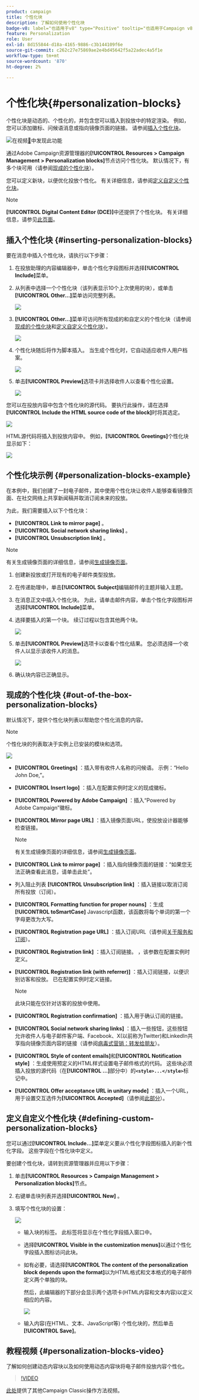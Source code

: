 ```yaml
---
product: campaign
title: 个性化块
description: 了解如何使用个性化块
badge-v8: label="也适用于v8" type="Positive" tooltip="也适用于Campaign v8"
feature: Personalization
role: User
exl-id: 8d155844-d18a-4165-9886-c3b144109f6e
source-git-commit: c262c27e75869ae2e4bd45642f5a22adec4a5f1e
workflow-type: tm+mt
source-wordcount: '870'
ht-degree: 2%

---
```


# 个性化块{#personalization-blocks}

个性化块是动态的、个性化的，并包含您可以插入到投放中的特定渲染。 例如，您可以添加徽标、问候语消息或指向镜像页面的链接。 请参阅[插入个性化块](#inserting-personalization-blocks)。

![](assets/do-not-localize/how-to-video.png)在视频[&#128279;](#personalization-blocks-video)中发现此功能

通过Adobe Campaign资源管理器的&#x200B;**[!UICONTROL Resources > Campaign Management > Personalization blocks]**&#x200B;节点访问个性化块。 默认情况下，有多个块可用（请参阅[现成的个性化块](#out-of-the-box-personalization-blocks)）。

您可以定义新块，以便优化投放个性化。 有关详细信息，请参阅[定义自定义个性化块](#defining-custom-personalization-blocks)。

>[!NOTE]
>
>**[!UICONTROL Digital Content Editor (DCE)]**&#x200B;中还提供了个性化块。 有关详细信息，请参见[此页面](../../web/using/editing-content.md#inserting-a-personalization-block)。

## 插入个性化块 {#inserting-personalization-blocks}

要在消息中插入个性化块，请执行以下步骤：

1. 在投放助理的内容编辑器中，单击个性化字段图标并选择&#x200B;**[!UICONTROL Include]**&#x200B;菜单。
1. 从列表中选择一个个性化块（该列表显示10个上次使用的块），或单击&#x200B;**[!UICONTROL Other...]**&#x200B;菜单访问完整列表。

   ![](assets/s_ncs_user_personalized_block01.png)

1. **[!UICONTROL Other...]**&#x200B;菜单可访问所有现成的和自定义的个性化块（请参阅[现成的个性化块](#out-of-the-box-personalization-blocks)和[定义自定义个性化块](#defining-custom-personalization-blocks)）。

   ![](assets/s_ncs_user_personalized_block02.png)

1. 个性化块随后将作为脚本插入。 当生成个性化时，它自动适应收件人用户档案。

   ![](assets/s_ncs_user_personalized_block03.png)

1. 单击&#x200B;**[!UICONTROL Preview]**&#x200B;选项卡并选择收件人以查看个性化设置。

   ![](assets/s_ncs_user_personalized_block04.png)

您可以在投放内容中包含个性化块的源代码。 要执行此操作，请在选择&#x200B;**[!UICONTROL Include the HTML source code of the block]**&#x200B;时将其选定。

![](assets/s_ncs_user_personalized_block05.png)

HTML源代码将插入到投放内容中。 例如，**[!UICONTROL Greetings]**&#x200B;个性化块显示如下：

![](assets/s_ncs_user_personalized_block06.png)

## 个性化块示例 {#personalization-blocks-example}

在本例中，我们创建了一封电子邮件，其中使用个性化块让收件人能够查看镜像页面、在社交网络上共享新闻稿并取消订阅未来的投放。

为此，我们需要插入以下个性化块：

* **[!UICONTROL Link to mirror page]** 。
* **[!UICONTROL Social network sharing links]** 。
* **[!UICONTROL Unsubscription link]** 。

>[!NOTE]
>
>有关生成镜像页面的详细信息，请参阅[生成镜像页面](sending-messages.md#generating-the-mirror-page)。

1. 创建新投放或打开现有的电子邮件类型投放。
1. 在传递助理中，单击&#x200B;**[!UICONTROL Subject]**&#x200B;编辑邮件的主题并输入主题。
1. 在消息正文中插入个性化块。 为此，请单击邮件内容，单击个性化字段图标并选择&#x200B;**[!UICONTROL Include]**&#x200B;菜单。
1. 选择要插入的第一个块。 续订过程以包含其他两个块。

   ![](assets/s_ncs_user_personalized_block_example.png)

1. 单击&#x200B;**[!UICONTROL Preview]**&#x200B;选项卡以查看个性化结果。 您必须选择一个收件人以显示该收件人的消息。

   ![](assets/s_ncs_user_personalized_block_example2.png)

1. 确认块内容已正确显示。

## 现成的个性化块 {#out-of-the-box-personalization-blocks}

默认情况下，提供个性化块列表以帮助您个性化消息的内容。

>[!NOTE]
>
>个性化块的列表取决于实例上已安装的模块和选项。

![](assets/s_ncs_user_personalized_block_list.png)

* **[!UICONTROL Greetings]** ：插入带有收件人名称的问候语。 示例：“Hello John Doe,”。
* **[!UICONTROL Insert logo]** ：插入在配置实例时定义的现成徽标。
* **[!UICONTROL Powered by Adobe Campaign]** ：插入“Powered by Adobe Campaign”徽标。
* **[!UICONTROL Mirror page URL]** ：插入镜像页面URL，使投放设计器能够检查链接。

  >[!NOTE]
  >
  >有关生成镜像页面的详细信息，请参阅[生成镜像页面](sending-messages.md#generating-the-mirror-page)。

* **[!UICONTROL Link to mirror page]** ：插入指向镜像页面的链接：“如果您无法正确查看此消息，请单击此处”。
* 列入阻止列表 **[!UICONTROL Unsubscription link]** ：插入链接以取消订阅所有投放（订阅）。
* **[!UICONTROL Formatting function for proper nouns]** ：生成&#x200B;**[!UICONTROL toSmartCase]** Javascript函数，该函数将每个单词的第一个字母更改为大写。
* **[!UICONTROL Registration page URL]** ：插入订阅URL（请参阅[关于服务和订阅](about-services-and-subscriptions.md)）。
* **[!UICONTROL Registration link]** ：插入订阅链接。 ，该参数在配置实例时定义。
* **[!UICONTROL Registration link (with referrer)]** ：插入订阅链接，以便识别访客和投放。 已在配置实例时定义链接。

  >[!NOTE]
  >
  >此块只能在仅针对访客的投放中使用。

* **[!UICONTROL Registration confirmation]** ：插入用于确认订阅的链接。
* **[!UICONTROL Social network sharing links]** ：插入一些按钮，这些按钮允许收件人与电子邮件客户端、Facebook、X(以前称为Twitter)和LinkedIn共享指向镜像页面内容的链接（请参阅[病毒式营销：转发给朋友](viral-and-social-marketing.md#viral-marketing--forward-to-a-friend)）。
* **[!UICONTROL Style of content emails]**&#x200B;和&#x200B;**[!UICONTROL Notification style]** ：生成使用预定义的HTML样式设置电子邮件格式的代码。 这些块必须插入投放的源代码（在&#x200B;**[!UICONTROL ...]**&#x200B;部分中）的&#x200B;**`<style>...</style>`**&#x200B;标记中。
* **[!UICONTROL Offer acceptance URL in unitary mode]** ：插入一个URL，用于设置交互选件为&#x200B;**[!UICONTROL Accepted]**（请参阅[此部分](../../interaction/using/offer-analysis-report.md)）。

## 定义自定义个性化块 {#defining-custom-personalization-blocks}

您可以通过&#x200B;**[!UICONTROL Include...]**&#x200B;菜单定义要从个性化字段图标插入的新个性化字段。 这些字段在个性化块中定义。

要创建个性化块，请转到资源管理器并应用以下步骤：

1. 单击&#x200B;**[!UICONTROL Resources > Campaign Management > Personalization blocks]**&#x200B;节点。
1. 右键单击块列表并选择&#x200B;**[!UICONTROL New]** 。
1. 填写个性化块的设置：

   ![](assets/s_ncs_user_personalized_block.png)

   * 输入块的标签。 此标签将显示在个性化字段插入窗口中。
   * 选择&#x200B;**[!UICONTROL Visible in the customization menus]**&#x200B;以通过个性化字段插入图标访问此块。
   * 如有必要，请选择&#x200B;**[!UICONTROL The content of the personalization block depends upon the format]**&#x200B;以为HTML格式和文本格式的电子邮件定义两个单独的块。

     然后，此编辑器的下部分会显示两个选项卡(HTML内容和文本内容)以定义相应的内容。

     ![](assets/s_ncs_user_personalized_block_b.png)

   * 输入内容(在HTML、文本、JavaScript等) 个性化块的，然后单击&#x200B;**[!UICONTROL Save]**。

## 教程视频 {#personalization-blocks-video}

了解如何创建动态内容块以及如何使用动态内容块将电子邮件投放内容个性化。

>[!VIDEO](https://video.tv.adobe.com/v/24924?quality=12)

[此处](https://experienceleague.adobe.com/docs/campaign-classic-learn/tutorials/overview.html?lang=zh-Hans)提供了其他Campaign Classic操作方法视频。
